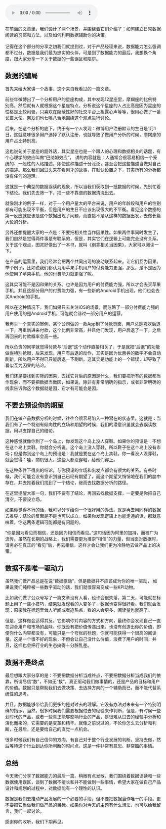 <audio title="28 _  那些数据不能告诉你的事儿：尽信“数”不如无“数”" src="https://static001.geekbang.org/resource/audio/1e/c1/1e4163b7a2450036421e8ded807abdc1.mp3" controls="controls"></audio> 
<p>在前面的文章里，我们设计了两个场景，并围绕着它们介绍了：如何建立日常数据阅读的习惯和方法，以及如何利用数据辅助你的决策。<br>
&nbsp;<br>
记得在这个部分的分享之初我们就提到过，对于产品经理来说，数据能力怎么强调都不过分，数据是我们最为忠实的伙伴，可是到了数据能力的最后，我想换个角度，跟大家分享一下关于数据的一些误区和陷阱。</p><h2>数据的骗局</h2><p>首先来给大家讲一个故事，这个来自我看过的一篇文章。</p><p>前些年微博出了一个分析用户的星座构成，其中发现12星座里，摩羯座的比例特别高，然后就有人就根据这个星座特点，分析说这个星座的人占比高是因为星座的性格是比较闷骚，只喜欢在隐蔽性好的社交平台上袒露心声等等，很用心做了一番长篇大论。网友们也七嘴八舌地围绕这个观点进行讨论。</p><p>后来，在这个分析的底下，终于有一个人发现：微博用户注册默认的生日是1月1日，这就意味很多用户选择了默认注册，也就导致了做用户分析的时候，摩羯座的用户占比特别高。</p><p>这也说句关于星座的题外话，其实星座也是一个跟人的心理和数据相关的话题，有个心理学的效应叫做“巴纳姆效应”，	讲的内容就是：人通常会很容易相信一个笼统的、一般性的人格描述，即使这种描述十分泛泛，甚至会把这些描述当做对自己的描述。那么我们回过头来在看刚才的故事，在默认设置之下，其实所有的分析都没有任何的道理。</p><!-- [[[read_end]]] --><p>这就是一个典型的数据误读的现象，所以当我们获取到一批数据的时候，先别忙着下结论。我们先去筛一下，把一些不靠谱的数据清洗出去。</p><p>就像刚才的例子一样，对于一个用户量大的平台来说，用户的年龄段和用户的性别都有可能出现不平衡，但是用户的生日不应该出现很大的不平衡。看见这个数据的第一反应就应该是这个数据出现了问题，而直接不是从这样的数据出发，去做长篇大论的分析。</p><p>另外还想提醒大家的一点是：不要把相关性当作因果性。如果两件事同时发生了，我们自然是觉得两件事是有联系的，但是，其实它们在逻辑上可能完全没有关系。关于这个观点，图灵好像出了一本书，就叫《别拿相关当因果》，大家可以阅读一下。</p><p>在产品的运营里，我们经常会把两个共同出现的波动联系起来，让它们互为因果。举个例子，比如说我们都认为用苹果手机用户的付费能力更强，那么，是不是因为他使用了苹果手机，他的付费能力就更强了呢。</p><p>这其实可能不是因和果的关系。也许是因为用户的付费能力强，所以才会去买苹果手机，并且这部分用户的付费能力强，有一些新的Android手机出现，他们也会去买Android的手机。</p><p>所以在这种情况下，我们如果只去关注iOS的场景，而忽略了一部分付费能力强的用户使用的是Android手机，可能就会错过一部分用户的运营。</p><p>我再举一个真实的案例，某个公司做的一款App到了付款页面，用户总是喜欢后退一下，再重新进来付款，这个比例非常高，并且他们发现，用户后退了一下，之后再回来的付款概率会高一些。</p><p>所以负责的同学就觉得付款与“后退”这个动作直接相关了，于是就把“后退”的功能做得特别抢眼，后来发现，用户有后退的动作，其实是因为优惠券的数字不会自动刷新，所以用户不得已只能后退一下刷新。这其实是功能上的一个错误，却导致了看似互为因果的结论。</p><p>我们还是要找到实际的因果，去找它背后的原因是什么，我们要把所有的数据都当作现象，而不要把数据当做因，如果说，除非有非常明确的指示，或者非常明确的线索告诉你这个数据就是因，它才有可能会是因。</p><h2>不要去预设你的期望</h2><p>我们在做产品数据分析的时候，往往会很容易陷入一种潜在的状态里。这就是：当我们有了一个特别有倾向性的立场和期望的时候，我们的潜意识里就会去误读数据，用以支撑自己的结论。</p><p>这种感觉就像你到了一个岛上，你发现这个岛上没人穿鞋。如果你的预设是：不想在这个岛上卖鞋。你就会分析说，这个岛上没人穿鞋，所以鞋子在这个岛上没有市场；但是你到这个岛上的预设是：我就是要在这个岛上卖鞋。你一看没人没穿鞋，就会觉得：哇，商机很大，这些人都没穿鞋，给他们穿上。</p><p>在这种条件下得出的结论，与你预设的立场和出发点都会有很大的关系。有些时候，我们可能会没有意识到自己已经有期望了，而这个期望又悄悄地在我们的脑中存在，并去推着我们找到了一个结论，继而去找数据分析的路径。</p><p>在这里提醒大家一句，我们不要有了结论，再回去找数据支撑，一定要是你把自己清空，不要设立场。</p><p>如果你觉得不行的话，我可以分享给你一个很好用的办法。就是再去用同样的数据去推导：结论的反面是不是也可以成立。如果你发现逻辑上也能走通的话，那就意味着，你这两条逻辑可能都是有问题的。</p><p>“你是因为看见而相信，还是因为相信而看见。”这句话因为阿里的加持，而被广为流传。虽然在长期的战略上，我们需要更为推崇“相信”的力量，但当面对数据时，请务必在真正的“看见”后，再去相信，这样才会让我们更为冷静地去做产品上的决策。</p><h2>数据不是唯一驱动力</h2><p>虽然我们做产品总是在说“数据驱动”，但是数据并不应该成为你的唯一驱动， 如果说我们纯粹被一些数字驱动的话，我们就很容易变成一些KPI动物。</p><p>比如我们做了公众号写了一篇文章没有人看，也许会很失落，第二天，可能就在标题上用了一些小技巧，结果就发现看的人变多了，数据也变得很好看。我们就会发现：原来我在标题里耸人听闻或者追热点，看的人会更多，阅读量也就高了。</p><p>但是，这样做会适得其反，它影响你对内容的方式和方向，最终你会发现自己一直在迎合用户和市场的品味。你既没有把价值传递出来，也没有创造出你的价值，即便你什么内容都没有，可能只是一个夸张的标题，你就可能获得一个很高的阅读量。这是一个很不好的现象，不但会让自己没什么价值，浪费了用户的时间，并且，这样也会把行业的生态搞得十分脏乱差。</p><h2>数据不是终点</h2><p>最后想跟大家分享的是：不要把数据分析当成终点，不要把数据分析当成我们的依靠，所谓尽信“数”，不如无“数”。真正驱动我们做事情的，还是产品的目标和用户的价值。数据只是帮助我们去做决策、去选择方向的一个辅助而已，而不能代替系统性的思考。</p><p>并且，数据能够带给我们更多的是对过去的理解。它没有办法对未来有一个特别明确的指示。当然，很多时候我们需要根据过去的经验来作判断，但是，有时候一些划时代的产品，或者一些真正能够影响行业的产品，是很难从过去的经验中分析和演化而来的，它需要的是变革和精华。就像之前说过的，不论你怎么去分析和判断，在最后，还是要给自己的直觉一点机会。</p><p>很多时候我们有自己信仰的方向，有自己对于整个行业发展的判断。坚持去做，然后等待这个行业到达你所判断的时间点，这是一件非常有意思、非常酷的事情。</p><h2>总结</h2><p>今天我们分享了数据能力的最后一篇。稍微有点发散，我们围绕着数据误读和一些数据使用误区，谈到了数据不擅长和并不能做到一些事情，希望大家在做自己产品设计和规划的过程中，对数据能有一个理性的认识。</p><p>数据是我们去推动产品发展的一个必要的手段，但不要把数据当作唯一的手段。更不要把它当做我们做产品的目标。如果你对今天的主题有什么想法，也可以给我留言，我们一起讨论。</p><p>感谢你的收听，我们下期再见。</p><p></p>